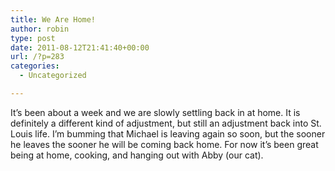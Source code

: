 ```yaml
---
title: We Are Home!
author: robin
type: post
date: 2011-08-12T21:41:40+00:00
url: /?p=283
categories:
  - Uncategorized

---
```

It&#8217;s been about a week and we are slowly settling back in at home. It is definitely a different kind of adjustment, but still an adjustment back into St. Louis life. I&#8217;m bumming that Michael is leaving again so soon, but the sooner he leaves the sooner he will be coming back home. For now it&#8217;s been great being at home, cooking, and hanging out with Abby (our cat).